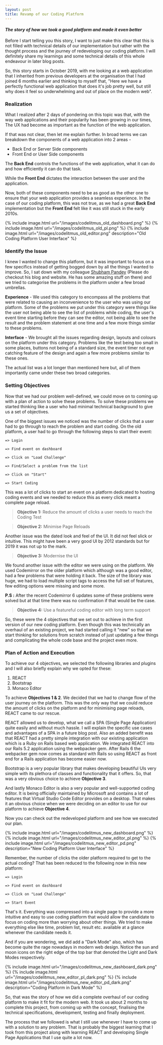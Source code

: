 ```yaml
---
layout: post
title: Revamp of our Coding Platform
---
```


#### _The story of how we took a good platform and made it even better_

Before I start telling you this story, I want to just make this clear that this is not filled with technical details of our implementation but rather with the thought process and the journey of redeveloping our coding platform. I will definitely share my learnings and some technical details of this whole endeavour in later blog posts.

So, this story starts in October 2019, with me looking at a web application that I inherited from previous developers at the organisation that I had joined 6 months earlier and thinking to myself that, "Here we have a perfectly functional web application that does it's job pretty well, but still why does it feel so underwhelming and out of place on the modern web".


### Realization

What I realized after 2 days of pondering on this topic was that, with the way web applications and their popularity has been growing in our times, The UX had become as important as the function of the web application.

If that was not clear, then let me explain further. In broad terms we can breakdown the components of a web application into 2 areas - 
* Back End or Server Side components
* Front End or User Side components

The **Back End** controls the functions of the web application, what it can do and how efficiently it can do that task.

While the **Front End** dictates the interaction between the user and the application.

Now, both of these components need to be as good as the other one to ensure that your web application provides a seamless experience. In the case of our coding platform, this was not true, as we had a great **Back End** implementation but the **Front End** felt like it was still stuck in the early 2010s.

{% include image.html url="/images/codelitmus_old_dashboard.png" %}
{% include image.html url="/images/codelitmus_old_pl.png" %}
{% include image.html url="/images/codelitmus_old_editor.png" description="Old Coding Platform User Interface" %}


### Identify the Issue

I knew I wanted to change this platform, but it was important to focus on a few specifics instead of getting bogged down by all the things I wanted to improve. So, I sat down with my colleague [Shubham Pandey](https://www.shubhampandey.in) (Please do checkout his blog and website. He has some amazing stuff on there) and we tried to categorise the problems in the platform under a few broad umbrellas.

**Experience** - We used this category to encompass all the problems that were related to causing an inconvenience to the user who was using our platform.
Some of the problems we put under this category were things like the user not being able to see the list of problems while coding, the user's event time starting before they can see the editor, not being able to see the result and the problem statement at one time and a few more things similar to these problems.

**Interface** - We brought all the issues regarding design, layouts and colours on the platform under this category.
Problems like the text being too small in some places, buttons not being of a standard size, the event timer not eye catching feature of the design and again a few more problems similar to these ones.

The actual list was a lot longer than mentioned here but, all of them importantly came under these two broad categories.


### Setting Objectives

Now that we had our problem well-defined, we could move on to coming up with a plan of action to solve these problems. To solve these problems we started thinking like a user who had minimal technical background to give us a set of objectives.

One of the biggest issues we noticed was the number of clicks that a user had to go through to reach the problem and start coding. On the old platform, a user had to go through the following steps to start their event:

`=> Login`

`=> Find event on dashboard`

`=> Click on "Load Challenge"`

`=> Find/Select a problem from the list`

`=> Click on "Start"`

`=> Start Coding`

This was a lot of clicks to start an event on a platform dedicated to hosting coding events and we needed to reduce this as every click meant a complete page reload.

>**Objective 1:** Reduce the amount of clicks a user needs to reach the Coding Test

>**Objective 2:** Minimise Page Reloads

Another issue was the dated look and feel of the UI. It did not feel slick or intuitive. This might have been a very good UI by 2012 standards but for 2019 it was not up to the mark.

>**Objective 3:** Modernise the UI

We found another issue with the editor we were using on the platform. We used Codemirror on the older platform which although was a good editor, had a few problems that were holding it back. The size of the library was huge, we had to load multiple script tags to access the full set of features, few editing options were missing and some more.

**P.S :** After the recent Codemirror 6 updates some of these problems were solved but at that time there was no confirmation if that would be the case.

>**Objective 4:** Use a featureful coding editor with long term support

So, these were the 4 objectives that we set out to achieve in the first version of our new coding platform. Even though this was technically an overhaul of an existing project, we had started calling it "new" so that we start thinking for solutions from scratch instead of just updating a few things and complicating the whole code base and the project even more.

### Plan of Action and Execution

To achieve our 4 objectives, we selected the following libraries and plugins and I will also briefly explain why we opted for these:
1. REACT
2. Bootstrap
3. Monaco Editor

To achieve **Objectives 1 & 2**.
We decided that we had to change flow of the user journey on the platform.
This was the only way that we could reduce the amount of clicks on the platform and for minimising page reloads, REACT came to our rescue.

REACT allowed us to develop, what we call a SPA (Single Page Application) quite easily and without much hassle.
I will explain the specific use cases and advantages of a SPA in a future blog post.
Also an added benefit was that REACT had a pretty simple integration with our existing application which is a Ruby on Rails based web application. We integrated REACT into our Rails 5.2 application using the webpacker gem.
After Rails 6 the webpacker gem now comes as standard with Rails so using REACT as front end for a Rails application has become easier now.

Bootstrap is a very popular library that makes developing beautiful UIs very simple with its plethora of classes and functionality that it offers. So, that was a very obvious choice to achieve **Objective 3**.

And lastly Monaco Editor is also a very popular and well-supported coding editor. It is being officially maintained by Microsoft and contains a lot of features that Virtual Studio Code Editor provides on a desktop. That makes it an obvious choice when we were deciding on an editor to use for our platform to achieve **Objective 4**.

Now you can check out the redeveloped platform and see how we executed our plan.

{% include image.html url="/images/codelitmus_new_dashboard.png" %}
{% include image.html url="/images/codelitmus_new_editor_pl.png" %}
{% include image.html url="/images/codelitmus_new_editor_pd.png" description="New Coding Platform User Interface" %}

Remember, the number of clicks the older platform required to get to the actual coding? That has been reduced to the following now in this new platform:

`=> Login`

`=> Find event on dashboard`

`=> Click on "Load Challenge"`

`=> Start Event`

That's it. Everything was compressed into a single page to provide a more intuitive and easy to use coding platform that would allow the candidate to focus on coding more than worrying about other things. We tried to make everything else like time, problem list, result etc. available at a glance whenever the candidate needs it.

And if you are wondering, we did add a "Dark Mode" also, which has become quite the rage nowadays in modern web design. Notice the sun and moon icons on the right edge of the top bar that denoted the Light and Dark Modes respectively.

{% include image.html url="/images/codelitmus_new_dashboard_dark.png" %}
{% include image.html url="/images/codelitmus_new_editor_pl_dark.png" %}
{% include image.html url="/images/codelitmus_new_editor_pd_dark.png" description="Coding Platform in Dark Mode" %}

So, that was the story of how we did a complete overhaul of our coding platform to make it fit for the modern web.
It took us about 2 months to complete this project, from coming up with the concept, finalising the technical specifications, development, testing and finally deployment.

The process that we followed is what I still use whenever I have to come up with a solution to any problem. That is probably the biggest learning that I took from this project along with learning REACT and developing Single Page Applications that I use quite a lot now.
